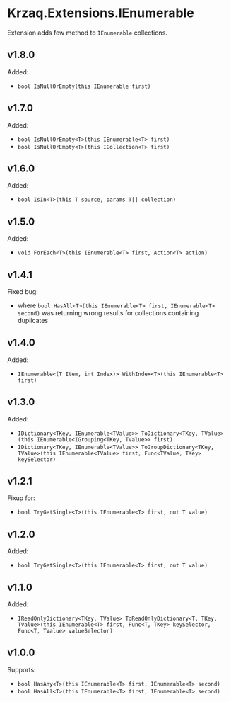 ﻿# Krzaq.Extensions.IEnumerable
Extension adds few method to `IEnumerable` collections.

## v1.8.0
Added:
* `bool IsNullOrEmpty(this IEnumerable first)`

## v1.7.0
Added:
* `bool IsNullOrEmpty<T>(this IEnumerable<T> first)`
* `bool IsNullOrEmpty<T>(this ICollection<T> first)`

## v1.6.0
Added:
* `bool IsIn<T>(this T source, params T[] collection)`

## v1.5.0
Added:
* `void ForEach<T>(this IEnumerable<T> first, Action<T> action)`

## v1.4.1
Fixed bug:
* where `bool HasAll<T>(this IEnumerable<T> first, IEnumerable<T> second)` was returning wrong results for collections containing duplicates

## v1.4.0
Added:
* `IEnumerable<(T Item, int Index)> WithIndex<T>(this IEnumerable<T> first)`

## v1.3.0
Added:
* `IDictionary<TKey, IEnumerable<TValue>> ToDictionary<TKey, TValue>(this IEnumerable<IGrouping<TKey, TValue>> first)`
* `IDictionary<TKey, IEnumerable<TValue>> ToGroupDictionary<TKey, TValue>(this IEnumerable<TValue> first, Func<TValue, TKey> keySelector)`

## v1.2.1
Fixup for:
* `bool TryGetSingle<T>(this IEnumerable<T> first, out T value)`

## v1.2.0
Added:
* `bool TryGetSingle<T>(this IEnumerable<T> first, out T value)`

## v1.1.0
Added:
* `IReadOnlyDictionary<TKey, TValue> ToReadOnlyDictionary<T, TKey, TValue>(this IEnumerable<T> first, Func<T, TKey> keySelector, Func<T, TValue> valueSelector)`

## v1.0.0
Supports:
* `bool HasAny<T>(this IEnumerable<T> first, IEnumerable<T> second)`
* `bool HasAll<T>(this IEnumerable<T> first, IEnumerable<T> second)`
